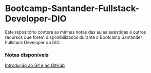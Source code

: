 # Bootcamp-Santander-Fullstack-Developer-DIO
Este repositório conterá as minhas notas das aulas assistidas e outros recursos que forem disponibilizados durante o Bootcamp Santander Fullstack Developer da DIO.

### Notas disponíveis

[Introdução ao Git e ao GitHub](./Introducao%20ao%20Git%20e%20ao%20GitHub/aulas.md)